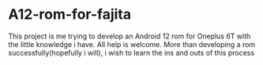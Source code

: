 # A12-rom-for-fajita
This project is me trying to develop an Android 12 rom for Oneplus 6T with the little knowledge i have. All help is welcome. More than developing a rom successfully(hopefully i will), i wish to learn the ins and outs of this process
